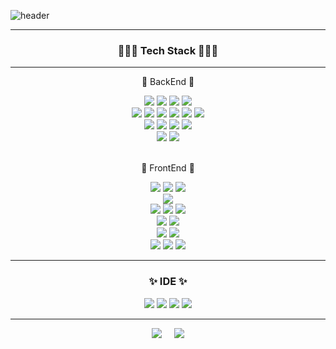 ![header](https://capsule-render.vercel.app/api?type=Cylinder&color=random&fontColor=FFFFFF&text=👋%20Developer%20JinHyeok%20👋)
<!-- <div align=center>
  <img src="http://mazassumnida.wtf/api/mini/generate_badge?boj=Heyok">
</div>
-->
<!-- https://github.com/Envoy-VC/awesome-badges -->
- - - 

### <div align=center> 🧑🏻‍💻 Tech Stack 🧑🏻‍💻 </div>
<hr>
<div align=center>
  <p>📌 BackEnd 📌</p>
  <img src="https://img.shields.io/badge/Java-ED8B00?style=for-the-badge&logo=openjdk&logoColor=white">
  <img src="https://img.shields.io/badge/Spring-6DB33F?style=for-the-badge&logo=spring&logoColor=white">
  <img src="https://img.shields.io/badge/Spring_Boot-F2F4F9?style=for-the-badge&logo=spring-boot">
  <img src="https://img.shields.io/badge/Spring_Security-6DB33F?style=for-the-badge&logo=Spring-Security&logoColor=white">
  <br>
  <img src="https://img.shields.io/badge/JWT-000000?style=for-the-badge&logo=JSON%20web%20tokens&logoColor=white">
    <img src="https://img.shields.io/badge/Node%20js-339933?style=for-the-badge&logo=nodedotjs&logoColor=white">
    <img src="https://img.shields.io/badge/PHP-777BB4?style=for-the-badge&logo=php&logoColor=white">
  <img src="https://img.shields.io/badge/MySQL-005C84?style=for-the-badge&logo=mysql&logoColor=white">
  <img src="https://img.shields.io/badge/Oracle-F80000?style=for-the-badge&logo=Oracle&logoColor=white">
  <img src="https://img.shields.io/badge/Microsoft_SQL_Server-CC2927?style=for-the-badge&logo=microsoft-
sql-server&logoColor=white">
  <br>
    <img src="https://img.shields.io/badge/Express%20js-000000?style=for-the-badge&logo=express&logoColor=white">
    <img src="https://img.shields.io/badge/Gradle-02303A.svg?style=for-the-badge&logo=Gradle&logoColor=white">
    <img src="https://img.shields.io/badge/Nginx-009639?style=for-the-badge&logo=nginx&logoColor=white">
     <img src="https://img.shields.io/badge/MariaDB-003545?style=for-the-badge&logo=mariadb&logoColor=white">
  <br>
    <img src="https://img.shields.io/badge/Linux-FCC624?style=for-the-badge&logo=linux&logoColor=black">
  <img src="https://img.shields.io/badge/Ubuntu-E95420?style=for-the-badge&logo=ubuntu&logoColor=white">
  <br>
  <br>
</div>


<div align=center> 
  <p>💫 FrontEnd 💫</p>
  <img src="https://img.shields.io/badge/JavaScript-323330?style=for-the-badge&logo=javascript&logoColor=F7DF1E">
  <img src="https://img.shields.io/badge/jQuery-0769AD?style=for-the-badge&logo=jquery&logoColor=white">
  <img src="https://img.shields.io/badge/Amazon_AWS-FF9900?style=for-the-badge&logo=amazonaws&logoColor=white">
  <br>
  <img src="https://img.shields.io/badge/json-5E5C5C?style=for-the-badge&logo=json&logoColor=white">
  <br>
  <img src="https://img.shields.io/badge/HTML5-E34F26?style=for-the-badge&logo=html5&logoColor=white">
  <img src="https://img.shields.io/badge/GitHub-100000?style=for-the-badge&logo=github&logoColor=white">
  <img src="https://img.shields.io/badge/GIT-E44C30?style=for-the-badge&logo=git&logoColor=white">
  <br>

  <img src="https://img.shields.io/badge/Slack-4A154B?style=for-the-badge&logo=slack&logoColor=white">
  <img src="https://img.shields.io/badge/Jira-0052CC?style=for-the-badge&logo=Jira&logoColor=white">
  <br>
  <img src="https://img.shields.io/badge/HTML5-E34F26?style=for-the-badge&logo=html5&logoColor=white">
 

  <img src="https://img.shields.io/badge/Bootstrap-563D7C?style=for-the-badge&logo=bootstrap&logoColor=white">
  <br>
  <img src="https://img.shields.io/badge/OpenCV-27338e?style=for-the-badge&logo=OpenCV&logoColor=white">
  <img src="https://img.shields.io/badge/Apache-D22128?style=for-the-badge&logo=Apache&logoColor=white">
  <img src="https://img.shields.io/badge/confluence-%23172BF4.svg?style=for-the-badge&logo=confluence&logoColor=white">
  <br>

</div>

- - -
### <div align=center> ✨ IDE ✨ </div>
<div align=center>
  <img src="https://img.shields.io/badge/IntelliJ_IDEA-000000.svg?style=for-the-badge&logo=intellij-idea&logoColor=white">
  <img src="https://img.shields.io/badge/Visual_Studio_Code-0078D4?style=for-the-badge&logo=visual%20studio%20code&logoColor=white">
  <img src="https://img.shields.io/badge/phpstorm-143?style=for-the-badge&logo=phpstorm&logoColor=black&color=black&labelColor=darkorchid">
  <img src="https://img.shields.io/badge/Eclipse-FE7A16.svg?style=for-the-badge&logo=Eclipse&logoColor=white">
</div>

- - -
<div align=center>  
<!--   <img src="https://github-readme-stats.vercel.app/api/top-langs/?username=JinHeyok&layout=compact&theme=dark"> -->
<!--   <img src="https://mazassumnida.wtf/api/generate_badge?boj=Heyok"> -->
  <img src="http://mazassumnida.wtf/api/v2/generate_badge?boj=Heyok"> &nbsp;&nbsp;&nbsp;
  <img src="http://mazandi.herokuapp.com/api?handle=Heyok&theme=dark"/><br>
<!--   <img src="https://github-readme-stats.vercel.app/api?username=JinHeyok&show_icons=true&theme=highcontrast&count_private=true&show_icons=true"> -->
</div>

<!--
**JinHeyok/JinHeyok** is a ✨ _special_ ✨ repository because its `README.md` (this file) appears on your GitHub profile.

Here are some ideas to get you started:

- 🔭 I’m currently working on ...
- 🌱 I’m currently learning ...
- 👯 I’m looking to collaborate on ...
- 🤔 I’m looking for help with ...
- 💬 Ask me about ...
- 📫 How to reach me: ...
- 😄 Pronouns: ...
- ⚡ Fun fact: ...
-->

